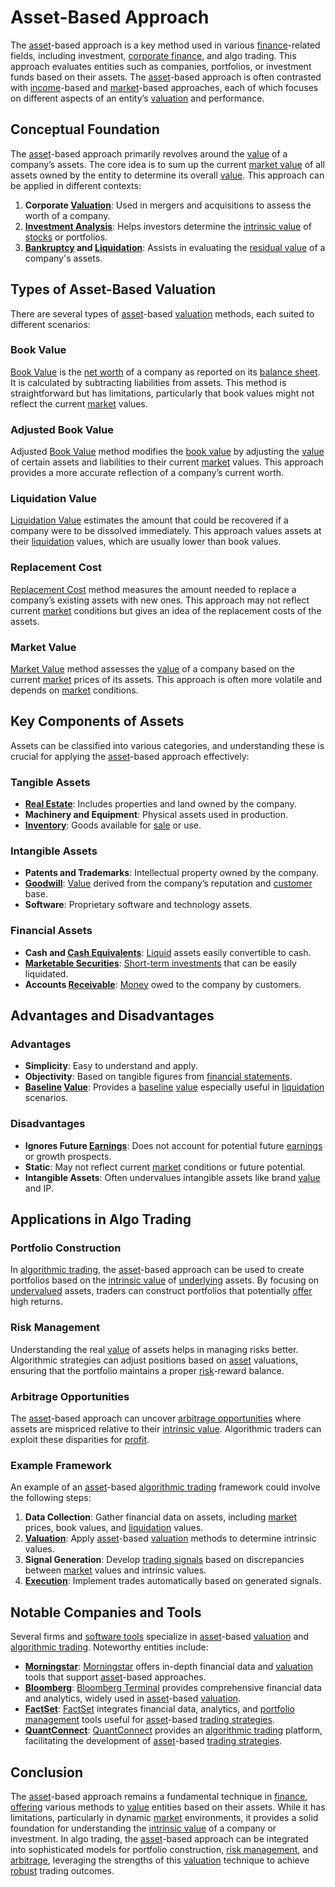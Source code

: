 # Asset-Based Approach

The [asset](../a/asset.md)-based approach is a key method used in various [finance](../f/finance.md)-related fields, including investment, [corporate finance](../c/corporate_finance.md), and algo trading. This approach evaluates entities such as companies, portfolios, or investment funds based on their assets. The [asset](../a/asset.md)-based approach is often contrasted with [income](../i/income.md)-based and [market](../m/market.md)-based approaches, each of which focuses on different aspects of an entity’s [valuation](../v/valuation.md) and performance.

## Conceptual Foundation

The [asset](../a/asset.md)-based approach primarily revolves around the [value](../v/value.md) of a company’s assets. The core idea is to sum up the current [market value](../m/market_value.md) of all assets owned by the entity to determine its overall [value](../v/value.md). This approach can be applied in different contexts:

1. **Corporate [Valuation](../v/valuation.md)**: Used in mergers and acquisitions to assess the worth of a company.
2. **[Investment Analysis](../i/investment_analysis.md)**: Helps investors determine the [intrinsic value](../i/intrinsic_value.md) of [stocks](../s/stock.md) or portfolios.
3. **[Bankruptcy](../b/bankruptcy.md) and [Liquidation](../l/liquidation.md)**: Assists in evaluating the [residual value](../r/residual_value.md) of a company's assets.

## Types of Asset-Based Valuation

There are several types of [asset](../a/asset.md)-based [valuation](../v/valuation.md) methods, each suited to different scenarios:

### Book Value

[Book Value](../b/book_value.md) is the [net worth](../n/net_worth.md) of a company as reported on its [balance sheet](../b/balance_sheet.md). It is calculated by subtracting liabilities from assets. This method is straightforward but has limitations, particularly that book values might not reflect the current [market](../m/market.md) values.

### Adjusted Book Value

Adjusted [Book Value](../b/book_value.md) method modifies the [book value](../b/book_value.md) by adjusting the [value](../v/value.md) of certain assets and liabilities to their current [market](../m/market.md) values. This approach provides a more accurate reflection of a company’s current worth.

### Liquidation Value

[Liquidation Value](../l/liquidation_value.md) estimates the amount that could be recovered if a company were to be dissolved immediately. This approach values assets at their [liquidation](../l/liquidation.md) values, which are usually lower than book values.

### Replacement Cost

[Replacement Cost](../r/replacement_cost.md) method measures the amount needed to replace a company’s existing assets with new ones. This approach may not reflect current [market](../m/market.md) conditions but gives an idea of the replacement costs of the assets.

### Market Value

[Market Value](../m/market_value.md) method assesses the [value](../v/value.md) of a company based on the current [market](../m/market.md) prices of its assets. This approach is often more volatile and depends on [market](../m/market.md) conditions.

## Key Components of Assets

Assets can be classified into various categories, and understanding these is crucial for applying the [asset](../a/asset.md)-based approach effectively:

### Tangible Assets

- **[Real Estate](../r/real_estate.md)**: Includes properties and land owned by the company.
- **Machinery and Equipment**: Physical assets used in production.
- **[Inventory](../i/inventory.md)**: Goods available for [sale](../s/sale.md) or use.

### Intangible Assets

- **Patents and Trademarks**: Intellectual property owned by the company.
- **[Goodwill](../g/goodwill.md)**: [Value](../v/value.md) derived from the company’s reputation and [customer](../c/customer.md) base.
- **Software**: Proprietary software and technology assets.

### Financial Assets

- **Cash and [Cash Equivalents](../c/cash_equivalents.md)**: [Liquid](../l/liquid.md) assets easily convertible to cash.
- **[Marketable Securities](../m/marketable_securities.md)**: [Short-term investments](../s/short-term_investments.md) that can be easily liquidated.
- **Accounts [Receivable](../r/receivable.md)**: [Money](../m/money.md) owed to the company by customers.

## Advantages and Disadvantages

### Advantages

- **Simplicity**: Easy to understand and apply.
- **Objectivity**: Based on tangible figures from [financial statements](../f/financial_statements.md).
- **[Baseline](../b/baseline.md) [Value](../v/value.md)**: Provides a [baseline](../b/baseline.md) [value](../v/value.md) especially useful in [liquidation](../l/liquidation.md) scenarios.

### Disadvantages

- **Ignores Future [Earnings](../e/earnings.md)**: Does not account for potential future [earnings](../e/earnings.md) or growth prospects.
- **Static**: May not reflect current [market](../m/market.md) conditions or future potential.
- **Intangible Assets**: Often undervalues intangible assets like brand [value](../v/value.md) and IP.

## Applications in Algo Trading

### Portfolio Construction

In [algorithmic trading](../a/accountability.md), the [asset](../a/asset.md)-based approach can be used to create portfolios based on the [intrinsic value](../i/intrinsic_value.md) of [underlying](../u/underlying.md) assets. By focusing on [undervalued](../u/undervalued.md) assets, traders can construct portfolios that potentially [offer](../o/offer.md) high returns.

### Risk Management

Understanding the real [value](../v/value.md) of assets helps in managing risks better. Algorithmic strategies can adjust positions based on [asset](../a/asset.md) valuations, ensuring that the portfolio maintains a proper [risk](../r/risk.md)-reward balance.

### Arbitrage Opportunities

The [asset](../a/asset.md)-based approach can uncover [arbitrage opportunities](../a/arbitrage_opportunities.md) where assets are mispriced relative to their [intrinsic value](../i/intrinsic_value.md). Algorithmic traders can exploit these disparities for [profit](../p/profit.md).

### Example Framework

An example of an [asset](../a/asset.md)-based [algorithmic trading](../a/accountability.md) framework could involve the following steps:

1. **Data Collection**: Gather financial data on assets, including [market](../m/market.md) prices, book values, and [liquidation](../l/liquidation.md) values.
2. **[Valuation](../v/valuation.md)**: Apply [asset](../a/asset.md)-based [valuation](../v/valuation.md) methods to determine intrinsic values.
3. **Signal Generation**: Develop [trading signals](../t/trading_signals.md) based on discrepancies between [market](../m/market.md) values and intrinsic values.
4. **[Execution](../e/execution.md)**: Implement trades automatically based on generated signals.

## Notable Companies and Tools

Several firms and [software tools](../s/software_tools_for_trading.md) specialize in [asset](../a/asset.md)-based [valuation](../v/valuation.md) and [algorithmic trading](../a/accountability.md). Noteworthy entities include:

- **[Morningstar](../m/morningstar.md)**: [Morningstar](https://www.morningstar.com/) offers in-depth financial data and [valuation](../v/valuation.md) tools that support [asset](../a/asset.md)-based approaches.
- **[Bloomberg](../b/bloomberg.md)**: [Bloomberg Terminal](https://www.bloomberg.com/professional/solution/bloomberg-terminal/) provides comprehensive financial data and analytics, widely used in [asset](../a/asset.md)-based [valuation](../v/valuation.md).
- **[FactSet](../f/factset.md)**: [FactSet](https://www.factset.com/) integrates financial data, analytics, and [portfolio management](../p/par.md) tools useful for [asset](../a/asset.md)-based [trading strategies](../t/trading_strategies.md).
- **[QuantConnect](../q/quantconnect.md)**: [QuantConnect](https://www.quantconnect.com/) provides an [algorithmic trading](../a/accountability.md) platform, facilitating the development of [asset](../a/asset.md)-based [trading strategies](../t/trading_strategies.md).

## Conclusion

The [asset](../a/asset.md)-based approach remains a fundamental technique in [finance](../f/finance.md), [offering](../o/offering.md) various methods to [value](../v/value.md) entities based on their assets. While it has limitations, particularly in dynamic [market](../m/market.md) environments, it provides a solid foundation for understanding the [intrinsic value](../i/intrinsic_value.md) of a company or investment. In algo trading, the [asset](../a/asset.md)-based approach can be integrated into sophisticated models for portfolio construction, [risk management](../r/risk_management.md), and [arbitrage](../a/arbitrage.md), leveraging the strengths of this [valuation](../v/valuation.md) technique to achieve [robust](../r/robust.md) trading outcomes.